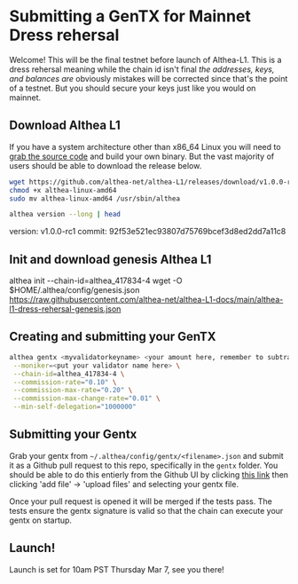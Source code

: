 # Submitting a GenTX for Mainnet Dress rehersal

Welcome! This will be the final testnet before launch of Althea-L1. This is a dress rehersal meaning while the chain id isn't final *the addresses, keys, and balances are* obviously mistakes will be corrected since that's the point of a testnet. But you should secure your keys just like you would on mainnet.

## Download Althea L1

If you have a system architecture other than x86_64 Linux you will need to [grab the source code](https://github.com/althea-net/althea-l1) and build your own binary. But the vast majority of users should be able to download the release below.

```bash
wget https://github.com/althea-net/althea-L1/releases/download/v1.0.0-rc1/althea-linux-amd64
chmod +x althea-linux-amd64
sudo mv althea-linux-amd64 /usr/sbin/althea

althea version --long | head
```
version: v1.0.0-rc1
commit: 92f53e521ec93807d75769bcef3d8ed2dd7a11c8

## Init and download genesis Althea L1

althea init <put your validator name here> --chain-id=althea_417834-4
wget -O $HOME/.althea/config/genesis.json https://raw.githubusercontent.com/althea-net/althea-L1-docs/main/althea-l1-dress-rehersal-genesis.json

## Creating and submitting your GenTX

```bash
althea gentx <myvalidatorkeyname> <your amount here, remember to subtract for the fee>aalthea\
 --moniker=<put your validator name here> \
 --chain-id=althea_417834-4 \
 --commission-rate="0.10" \
 --commission-max-rate="0.20" \
 --commission-max-change-rate="0.01" \
 --min-self-delegation="1000000"
```

## Submitting your Gentx

Grab your gentx from `~/.althea/config/gentx/<filename>.json` and submit it as a Github pull request to this repo, specifically in the `gentx` folder. You should be able to do this entierly from the Github UI by clicking [this link](https://github.com/althea-net/althea-L1-docs/tree/main/gentxs) then clicking 'add file' -> 'upload files' and selecting your gentx file.

Once your pull request is opened it will be merged if the tests pass. The tests ensure the gentx signature is valid so that the chain can execute your gentx on startup.

## Launch!

Launch is set for 10am PST Thursday Mar 7, see you there!

